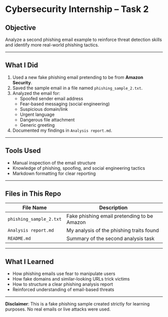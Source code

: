 # Cybersecurity Internship – Task 2 

## Objective
Analyze a second phishing email example to reinforce threat detection skills and identify more real-world phishing tactics.

---

## What I Did

1. Used a new fake phishing email pretending to be from **Amazon Security**.
2. Saved the sample email in a file named `phishing_sample_2.txt`.
3. Analyzed the email for:
   - Spoofed sender email address
   - Fear-based messaging (social engineering)
   - Suspicious domain/link
   - Urgent language
   - Dangerous file attachment
   - Generic greeting
4. Documented my findings in `Analysis report.md`.

---

## Tools Used

- Manual inspection of the email structure
- Knowledge of phishing, spoofing, and social engineering tactics
- Markdown formatting for clear reporting

---

## Files in This Repo

| File Name               | Description                                 |
|-------------------------|---------------------------------------------|
| `phishing_sample_2.txt` | Fake phishing email pretending to be Amazon |
| `Analysis report.md`    | My analysis of the phishing traits found    |
| `README.md`             | Summary of the second analysis task         |

---

## What I Learned

- How phishing emails use fear to manipulate users
- How fake domains and similar-looking URLs trick victims
- How to structure a clear phishing analysis report
- Reinforced understanding of email-based threats

---

**Disclaimer**: This is a fake phishing sample created strictly for learning purposes. No real emails or live attacks were used.
